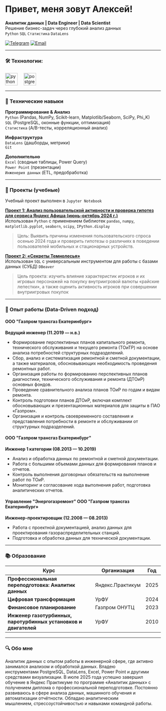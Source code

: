 # Привет, меня зовут Алексей!
**Аналитик данных | Data Engineer | Data Scientist**  
Решение бизнес-задач через глубокий анализ данных  
`Python` `SQL` `Статистика` `DataLens`  

[![Telegram](https://img.shields.io/badge/-Telegram-0088cc?style=flat&logo=telegram)](https://t.me/AV_ParamonoB) 
[![Email](https://img.shields.io/badge/-Email-8B89CC?style=flat&logo=mail.ru&logoColor=white)](mailto:av_paramonov@inbox.ru)

---
<h3 align="left">🛠 Технологии:</h3>

###

<div align="left">
  <img src="https://skillicons.dev/icons?i=py" height="40" alt="python logo"  />
  <img width="12" />
  <img src="https://skillicons.dev/icons?i=postgres" height="40" alt="postgresql logo"  />
</div>

---
### 🔧 Технические навыки
**Программирование & Анализ**  
`Python` (Pandas, NumPy, Scikit-learn, Matplotlib/Seaborn, SciPy, Phi_K)  
`SQL` (PostgreSQL, оконные функции, оптимизация)  
`Статистика` (A/B-тесты, корреляционный анализ)  

**Инфраструктура**  
`DataLens` (дашборды, метрики)  
`Git`  

**Дополнительно**  
`Excel` (сводные таблицы, Power Query)  
`Power Point` (презентации)  
`Инженерия данных` (ETL, предобработка)  

---

### 🚀 Проекты (учебные)

Учебный проект выполнен в `Jupyter Notebook`

[**Проект 1: Анализ пользовательской активности и проверка гипотез для сервиса Яндекс Афиша (июнь-октябрь 2024 г.)**](https://github.com/av-paramonov/Analysis-of-Yandex-Afisha-activity)  
Использован `Python` с применением библиотек `pandas`, `numpy`, `matplotlib.pyplot`, `seaborn`, `scipy`, `IPython.display`
> Цель: Выявить причины изменения пользовательского спроса осенью 2024 года и проверить гипотезы о различиях в поведении пользователей мобильных и стационарных устройств.

[**Проект 2: «Секреты Темнолесья»**](https://github.com/av-paramonov/Secrets-of-the-Darkwood)  
Использован `SQL` с универсальным инструментом для работы с базами данных (СУБД) `DBeaver`
> Цель проекта: изучить влияние характеристик игроков и их игровых персонажей на покупку внутриигровой валюты «райские лепестки», а также оценить активность игроков при совершении внутриигровых покупок

---

### 💼 Опыт работы (Data-Driven подход)

#### ООО "Газпром трансгаз Екатеринбург»
**Ведущий инженер (11.2019 — н.в.)**

- Формирование перспективных планов капитального ремонта, технического обслуживания и текущего ремонта (ТОиТР) на основе анализа потребностей структурных подразделений.
- Сбор, анализ и систематизация ремонтной и сметной документации, а также материалов, обосновывающих необходимость проведения ремонтных работ.
- Организация работы по формированию перспективных планов диагностики, технического обслуживания и ремонта (ДТОиР) основных фондов.
- Проведение сравнительного анализа планов ТОиР по годам и видам ремонта.
- Контроль подготовки планов ДТОиР, включая комплект обосновывающих и презентационных материалов для защиты в ПАО «Газпром».
- Организация и контроль своевременного составления и представления потребности в ремонте и обслуживании от структурных подразделений.

#### ООО "Газпром трансгаз Екатеринбург"
**Инженер 1 категории (08.2013 — 10.2019)**

- Анализ и обработка данных по ремонтной и сметной документации.
- Работа с большими объемами данных для формирования планов и отчетов.
- Контроль выполнения договорных обязательств на выполнение работ по ТОиР.
- Мониторинг и согласование хода выполнения работ, подготовка аналитических отчетов.

#### Управление "Энергогазремонт" ООО "Газпром трансгаз Екатеринбург»
**Инженер-проектировщик (12.2008 — 08.2013)**

- Работа с проектной документацией, анализ данных для проектирования газораспределительных станций.
- Подготовка и обработка данных для технической документации.

---

### 📚 Образование
| Курс | Организация | Год |
|------|-------------|-----|
| **Профессиональная переподготовка: Аналитик данных** | Яндекс.Практикум | 2025 |
| **Цифровая трансформация** | УрФУ | 2024 |
| **Финансовое планирование** | Газпром ОНУТЦ | 2023 |
| **Инженер газотурбинных, паротурбинных установков и двигателей** | УрФУ | 2010 |

---

### 🔍 Обо мне

Аналитик данных с опытом работы в инженерной сфере, где активно занимался анализом и обработкой данных. Владею инструментами PostgreSQL, DataLens, Excel, Power Point и другими средствами визуализации. В июле 2025 года успешно завершил обучение в Яндекс Практикуме по программе «Аналитик данных» с получением диплома о профессиональной переподготовке. Постоянно развиваюсь в сфере анализа данных, машинного обучения и автоматизации отчётности. Обладаю аналитическим мышлением, стрессоустойчивостью и навыками командной работы.

